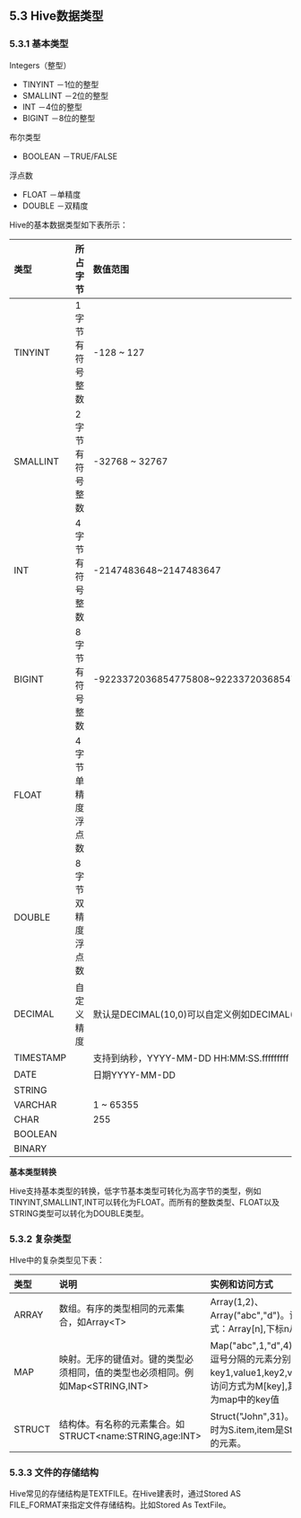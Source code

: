 ## 5.3 Hive数据类型

### 5.3.1 基本类型

Integers（整型）

* TINYINT －1位的整型
* SMALLINT －2位的整型
* INT －4位的整型
* BIGINT －8位的整型

布尔类型

* BOOLEAN －TRUE/FALSE

浮点数

* FLOAT －单精度
* DOUBLE －双精度



Hive的基本数据类型如下表所示：

| 类型 | 所占字节 | 数值范围 | 后缀 | 示例 |
| :--- | :--- | :--- | :--- | :--- |
| TINYINT | 1字节有符号整数 | -128 ~ 127 | Y | 10Y |
| SMALLINT | 2字节有符号整数 | -32768 ~ 32767 | S | 10S |
| INT | 4字节有符号整数 | -2147483648~2147483647 | - | 10 |
| BIGINT | 8字节有符号整数 | -9223372036854775808~9223372036854775807 | L | 10L |
| FLOAT | 4字节单精度浮点数 |  |  |  |
| DOUBLE | 8字节双精度浮点数 |  |  |  |
| DECIMAL | 自定义精度 | 默认是DECIMAL\(10,0\)可以自定义例如DECIMAL\(9,7\) |  |  |
| TIMESTAMP |  | 支持到纳秒，YYYY-MM-DD HH:MM:SS.fffffffff |  |  |
| DATE |  | 日期YYYY-MM-DD |  |  |
| STRING |  |  |  |  |
| VARCHAR |  | 1 ~ 65355 |  |  |
| CHAR |  | 255 |  |  |
| BOOLEAN |  |  |  |  |
| BINARY |  |  |  |  |

**基本类型转换**

Hive支持基本类型的转换，低字节基本类型可转化为高字节的类型，例如TINYINT,SMALLINT,INT可以转化为FLOAT。而所有的整数类型、FLOAT以及STRING类型可以转化为DOUBLE类型。

### 5.3.2 复杂类型

HIve中的复杂类型见下表：

| 类型 | 说明 | 实例和访问方式 |
| :--- | :--- | :--- |
| ARRAY | 数组。有序的类型相同的元素集合，如Array&lt;T&gt; | Array\(1,2\)、Array\("abc","d"\)。访问方式：Array\[n\],下标n从0开始 |
| MAP | 映射。无序的键值对。键的类型必须相同，值的类型也必须相同。例如Map&lt;STRING,INT&gt; | Map\("abc",1,"d",4\)。其中逗号分隔的元素分别为key1,value1,key2,value2。访问方式为M\[key\],其中key为map中的key值 |
| STRUCT | 结构体。有名称的元素集合。如STRUCT&lt;name:STRING,age:INT&gt; | Struct\("John",31\)。访问当时为S.item,item是Struct中的元素。 |

### 5.3.3 文件的存储结构

Hive常见的存储结构是TEXTFILE。在Hive建表时，通过Stored AS FILE\_FORMAT来指定文件存储结构。比如Stored As TextFile。



